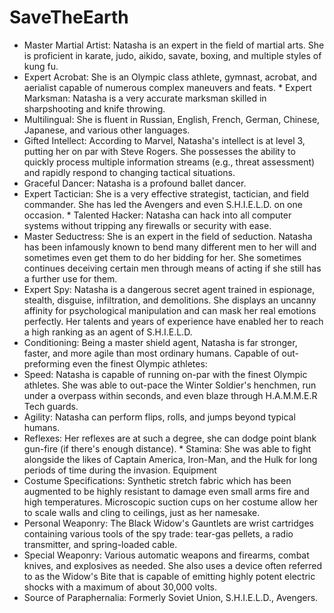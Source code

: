 # SaveTheEarth
* Master Martial Artist: Natasha is an expert in the field of martial arts. She is proficient in karate, judo, aikido, savate, boxing, and multiple styles of kung fu. 
* Expert Acrobat: She is an Olympic class athlete, gymnast, acrobat, and aerialist capable of numerous complex maneuvers and feats. * Expert Marksman: Natasha is a very accurate marksman skilled in sharpshooting and knife throwing. 
* Multilingual: She is fluent in Russian, English, French, German, Chinese, Japanese, and various other languages. 
* Gifted Intellect: According to Marvel, Natasha's intellect is at level 3, putting her on par with Steve Rogers. She possesses the ability to quickly process multiple information streams (e.g., threat assessment) and rapidly respond to changing tactical situations. 
* Graceful Dancer: Natasha is a profound ballet dancer. 
* Expert Tactician: She is a very effective strategist, tactician, and field commander. She has led the Avengers and even S.H.I.E.L.D. on one occasion. * Talented Hacker: Natasha can hack into all computer systems without tripping any firewalls or security with ease. 
* Master Seductress: She is an expert in the field of seduction. Natasha has been infamously known to bend many different men to her will and sometimes even get them to do her bidding for her. She sometimes continues deceiving certain men through means of acting if she still has a further use for them. 
* Expert Spy: Natasha is a dangerous secret agent trained in espionage, stealth, disguise, infiltration, and demolitions. She displays an uncanny affinity for psychological manipulation and can mask her real emotions perfectly. Her talents and years of experience have enabled her to reach a high ranking as an agent of S.H.I.E.L.D. 
* Conditioning: Being a master shield agent, Natasha is far stronger, faster, and more agile than most ordinary humans. Capable of out-preforming even the finest Olympic athletes: 
* Speed: Natasha is capable of running on-par with the finest Olympic athletes. She was able to out-pace the Winter Soldier's henchmen, run under a overpass within seconds, and even blaze through H.A.M.M.E.R Tech guards. 
* Agility: Natasha can perform flips, rolls, and jumps beyond typical humans. 
* Reflexes: Her reflexes are at such a degree, she can dodge point blank gun-fire (if there's enough distance). * Stamina: She was able to fight alongside the likes of Captain America, Iron-Man, and the Hulk for long periods of time during the invasion.
Equipment 
* Costume Specifications: Synthetic stretch fabric which has been augmented to be highly resistant to damage even small arms fire and high temperatures. Microscopic suction cups on her costume allow her to scale walls and cling to ceilings, just as her namesake. 
* Personal Weaponry: The Black Widow's Gauntlets are wrist cartridges containing various tools of the spy trade: tear-gas pellets, a radio transmitter, and spring-loaded cable. 
* Special Weaponry: Various automatic weapons and firearms, combat knives, and explosives as needed. She also uses a device often referred to as the Widow's Bite that is capable of emitting highly potent electric shocks with a maximum of about 30,000 volts. 
* Source of Paraphernalia: Formerly Soviet Union, S.H.I.E.L.D., Avengers. 


